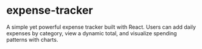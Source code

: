 # expense-tracker
A simple yet powerful expense tracker built with React. Users can add daily expenses by category, view a dynamic total, and visualize spending patterns with charts.
